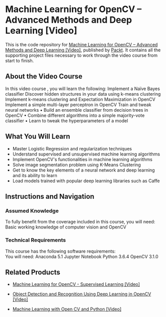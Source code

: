 # Machine Learning for OpenCV – Advanced Methods and Deep Learning [Video]
This is the code repository for [Machine Learning for OpenCV – Advanced Methods and Deep Learning [Video]](https://www.packtpub.com/big-data-and-business-intelligence/machine-learning-opencv-–-advanced-methods-and-deep-learning-vide?utm_source=github&utm_medium=repository&utm_campaign=9781789340525), published by [Packt](https://www.packtpub.com/?utm_source=github). It contains all the supporting project files necessary to work through the video course from start to finish.
## About the Video Course
In this video course , you will learn the following:
Implement a Naïve Bayes classifier
Discover hidden structures in your data using k-means clustering
Implement k-means clustering and Expectation Maximization in OpenCV
Implement a simple multi-layer perceptron in OpenCV
Train and tweak neural networks
•	Build an ensemble classifier from decision trees in OpenCV
•	Combine different algorithms into a simple majority-vote classifier
•	Learn to tweak the hyperparameters of a model

<H2>What You Will Learn</H2>
<DIV class=book-info-will-learn-text>
<UL>
<LI>Master Logistic Regression and regularization techniques&nbsp; 
<LI>Understand supervised and unsupervised machine learning algorithms 
<LI>Implement OpenCV's functionalities in machine learning algorithms 
<LI>Solve image segmentation problem using K-Means Clustering 
<LI>Get to know the key elements of a neural network and deep learning and its ability to learn 
<LI>Load models trained with popular deep learning libraries such as Caffe </LI></UL></DIV>

## Instructions and Navigation
### Assumed Knowledge
To fully benefit from the coverage included in this course, you will need:<br/>
Basic working knowledge of computer vision and OpenCV 
### Technical Requirements
This course has the following software requirements:<br/>
You will need:
Anaconda 5.1
Jupyter Notebook
Python 3.6.4
OpenCV 3.1.0



## Related Products
* [Machine Learning for OpenCV - Supervised Learning [Video]](https://www.packtpub.com/big-data-and-business-intelligence/machine-learning-opencv-supervised-learning-video?utm_source=github&utm_medium=repository&utm_campaign=9781789347357)

* [Object Detection and Recognition Using Deep Learning in OpenCV [Video]](https://www.packtpub.com/application-development/object-detection-and-recognition-using-deep-learning-opencv-video?utm_source=github&utm_medium=repository&utm_campaign=9781788474368)

* [Machine Learning with Open CV and Python [Video]](https://www.packtpub.com/big-data-and-business-intelligence/machine-learning-open-cv-and-python-video?utm_source=github&utm_medium=repository&utm_campaign=9781787128644)

